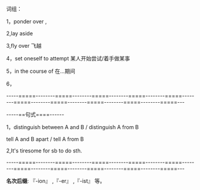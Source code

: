 词组：

1，ponder over ,

2,lay aside

3,fly over 飞越

4，set oneself to attempt  某人开始尝试/着手做某事

5，in the course of  在...期间

6，


-----=====--------=====--------=====--------=====--------=====--------=====--------=====--------=====--------=====--------=====---

-----==句式====------

1，distinguish between A and B / distinguish A from B

   tell A and B apart  / tell A from B
   
2,It's tiresome for sb to do sth.





-----=====--------=====--------=====--------=====--------=====--------=====--------=====--------=====--------=====--------=====---

**名次后缀**: 『-ion』 ,『-er』 ,『-ist』 等。
